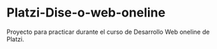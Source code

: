 # Platzi-Dise-o-web-oneline
Proyecto para practicar durante el curso de Desarrollo Web oneline de Platzi.
